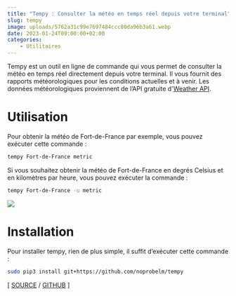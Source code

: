 ```yaml
---
title: "Tempy : Consulter la météo en temps réel depuis votre terminal"
slug: tempy
image: uploads/5762a31c99e7697484ccc80da96b3a61.webp
date: 2023-01-24T09:00:00+02:00
categories:
    - Utilitaires
---
```


Tempy est un outil en ligne de commande qui vous permet de consulter la météo en temps réel directement depuis votre terminal. Il vous fournit des rapports météorologiques pour les conditions actuelles et à venir. Les données météorologiques proviennent de l’API gratuite d'[Weather API](https://weatherapi.com).

# Utilisation

Pour obtenir la météo de Fort-de-France par exemple, vous pouvez exécuter cette commande :

```bash
tempy Fort-de-France metric
```

Si vous souhaitez obtenir la météo de Fort-de-France en degrés Celsius et en kilomètres par heure, vous pouvez exécuter la commande :

```bash
tempy Fort-de-France -u metric
```

![](uploads/0adea17eb51a73cb4be3c59d3a5ba6e1.png)

# Installation

Pour installer tempy, rien de plus simple, il suffit d’exécuter cette commande :

```bash
sudo pip3 install git+https://github.com/noprobelm/tempy
```

[ [SOURCE](https://twitter.com/willmcgugan/status/1614242056284639232) / [GITHUB](https://github.com/noprobelm/tempy) ]
